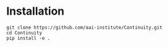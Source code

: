 Installation
============

```
git clone https://github.com/aai-institute/Continuity.git
cd Continuity
pip install -e .
```
